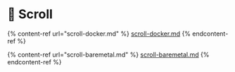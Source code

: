 # 📜 Scroll

{% content-ref url="scroll-docker.md" %}
[scroll-docker.md](scroll-docker.md)
{% endcontent-ref %}

{% content-ref url="scroll-baremetal.md" %}
[scroll-baremetal.md](scroll-baremetal.md)
{% endcontent-ref %}
